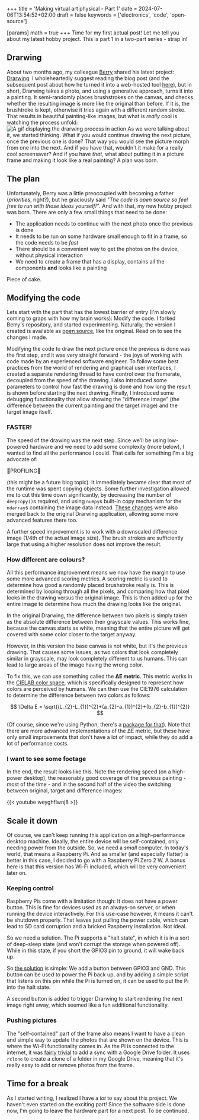 +++
title = 'Making virtual art physical - Part 1'
date = 2024-07-06T13:54:52+02:00
draft = false
keywords = ['electronics', 'code', 'open-source']

[params]
  math = true
+++
Time for my first actual post! Let me tell you about my latest hobby project. This is part 1 in a two-part series -
strap in!

## Drarwing

About two months ago, my colleague [Berry](https://github.com/berryvansomeren) shared his latest project:
[Drarwing](https://www.berryvansomeren.com/posts/drarwing). I wholeheartedly suggest reading the blog post (and the
subsequent post about how he turned it into a web-hosted tool
[here](https://www.berryvansomeren.com/posts/drarwing_web)), but in short, Drarwing takes a photo, and using a
generative approach, turns it into a painting. It semi-randomly places brushstrokes on the canvas, and checks whether the
resulting image is more like the original than before. If it is, the brushtroke is kept, otherwise it tries again with
a different random stroke. That results in beautiful painting-like images, but what is _really_ cool is watching the
process unfold:
![A gif displaying the drarwing process in action](assets/drarwing.gif "Mesmerizing: Watch drarwing create a painting")
As we were talking about it, we started thinking. What if you would continue drawing the next picture, once the previous
one is done? That way you would see the picture morph from one into the next. And if you have that, wouldn't it make for
a really cool screensaver? And if you have _that_, what about putting it in a picture frame and making it look like a
real painting? A plan was born.

## The plan

Unfortunately, Berry was a little preoccupied with becoming a father (_priorities_, right?), but he graciously said
_"The code is open source so feel free to run with those ideas yourself!"_. And with that, my new hobby project was
born. There are only a few small things that need to be done:

- The application needs to continue with the next photo once the previous is done
- It needs to be run on some hardware small enough to fit in a frame, so the code needs to be _fast_
- There should be a convenient way to get the photos on the device, without physical interaction
- We need to create a frame that has a display, contains all the components **and** looks like a painting

Piece of cake.

## Modifying the code

Lets start with the part that has the lowest barrier of entry (I'm slowly coming to graps with how my brain works):
Modify the code. I forked Berry's repository, and started experimenting. Naturally, the version I created is available
as [open source](https://github.com/JaykeMeijer/drarwing_continuous), like the original. Read on to see the changes I
made.

Modifying the code to draw the next picture once the previous is done was the first step, and it was very straight
forward - the joys of working with code made by an experienced software engineer. To follow some best practices from the
world of rendering and graphical user interfaces, I created a separate rendering thread to have control over the
framerate, decoupled from the speed of the drawing. I also introduced some parameters to control how fast the drawing is
done and how long the result is shown before starting the next drawing. Finally, I introduced some debugging
functionality that allow showing the "difference image" (the difference between the current painting and the target
image) and the target image itself.

### FASTER!

The speed of the drawing was the next step. Since we'll be using low-powered hardware and we need to add some complexity
(more below), I wanted to find all the performance I could. That calls for something I'm a big advocate of:

:star2:PROFILING:star2:

(this might be a future blog topic). It immediately became clear that most of the runtime was spent copying objects.
Some further investigation allowed me to cut this time down significantly, by decreasing the number of `deepcopy()`s
required, and using `numpy`s built-in copy mechanism for the `ndarray`s containing the image data instead.
[These changes](https://github.com/berryvansomeren/drarwing_web/pull/1/files) were also merged back to the original
Drarwing application, allowing some more advanced features there too.

A further speed improvement is to work with a downscaled difference image (1/4th of the actual image size). The brush
strokes are sufficiently large that using a higher resolution does not improve the result.

### How different are colours?

All this performance improvement means we now have the margin to use some more advanced scoring metrics. A scoring
metric is used to determine how good a randomly placed brushstroke really is. This is determined by looping through all
the pixels, and comparing how that pixel looks in the drawing versus the original image. This is then added up for the
entire image to determine how much the drawing looks like the original.

In the original Drarwing, the difference between two pixels is simply taken as the absolute difference between their
grayscale values. This works fine, because the canvas starts as white, meaning that the entire picture will get covered
with some color closer to the target anyway.

However, in this version the base canvas is not white, but it's the previous drawing. That causes some issues, as two
colors that look completely similar in grayscale, may look completely different to us humans. This can lead to large
areas of the image having the wrong color.

To fix this, we can use something called the **ΔE metric**. This metric works in the
[CIELAB color space](https://en.wikipedia.org/wiki/CIELAB_color_space), which is specifically designed to represent how
colors are perceived by humans. We can then use the CIE1976 calculation to determine the difference between two colors
as follows:

$$
\Delta E = \sqrt{(L_{2}-L_{1})^{2}+(a_{2}-a_{1})^{2}+(b_{2}-b_{1})^{2}}
$$

(Of course, since we're using Python, there's a
[package for that](https://colour.readthedocs.io/en/latest/generated/colour.difference.delta_E_CIE1976.html)). Note that
there are more advanced implementations of the ΔE metric, but these have only small improvements that don't have a lot
of impact, while they do add a lot of performance costs.

### I want to see some footage

In the end, the result looks like this. Note the rendering speed (on a high-power desktop), the reasonably good coverage
of the previous painting - most of the time - and in the second half of the video the switching between original, target
and difference images:

{{< youtube weyghflwnj8 >}}

## Scale it down

Of course, we can't keep running this application on a high-performance desktop machine. Ideally, the entire device will
be self-contained, only needing power from the outside. So, we need a _small_ computer. In today's world, that means a
Raspberry Pi. And as smaller (and especially flatter) is better in this case, I decided to go with a Raspberry Pi Zero
2 W. A bonus here is that this version has Wi-Fi included, which will be very convenient later on.

### Keeping control

Raspberry Pis come with a limitation though: It does not have a power button. This is fine for devices used as an
always-on server, or when running the device interactively. For this use-case however, it means it can't be shutdown
properly. That leaves just pulling the power cable, which can lead to SD card corruption and a bricked Raspberry
installation. Not ideal.

So we need a solution. The Pi supports a "halt state", in which it is in a sort of deep-sleep state (and won't corrupt
the storage when powered off). While in this state, if you short the GPIO3 pin to ground, it will wake back up.

So [the solution](https://howchoo.com/pi/how-to-add-a-power-button-to-your-raspberry-pi/) is simple: We add a button
between GPIO3 and GND. This button can be used to power the Pi back up, and by adding a simple script that listens on
this pin while the Pi is turned on, it can be used to put the Pi into the halt state.

A second button is added to trigger Drarwing to start rendering the next image right away, which seemed like a
fun additional functionality.

### Pushing pictures

The "self-contained" part of the frame also means I want to have a clean and simple way to update the photos that are
shown on the device. This is where the Wi-Fi functionality comes in. As the Pi is connected to the internet, it was
[fairly trivial](https://www.thedigitalpictureframe.com/how-to-synchronize-your-raspberry-pi-digital-picture-frame-with-google-drive-using-rclone/)
to add a sync with a Google Drive folder. It uses `rclone` to create a clone of a folder in my Google Drive, meaning
that it's really easy to add or remove photos from the frame.

## Time for a break

As I started writing, I realized I have a _lot_ to say about this project. We haven't even started on the exciting part!
Since the software side is done now, I'm going to leave the hardware part for a next post. To be continued.

